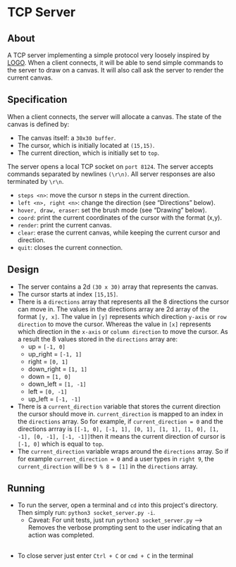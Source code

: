 # TCP Server

## About

A TCP server implementing a simple protocol very loosely inspired by [LOGO](<https://en.wikipedia.org/wiki/Logo_(programming_language)>). When a client connects, it will be able to send simple commands to the server to draw on a canvas. It will also call ask the server to render the current canvas.

## Specification

When a client connects, the server will allocate a canvas. The state of the canvas is defined by:

-   The canvas itself: a `30x30 buffer`.
-   The cursor, which is initially located at `(15,15)`.
-   The current direction, which is initially set to `top`.

The server opens a local TCP socket on `port 8124`. The server accepts commands separated by newlines `(\r\n)`. All server responses are also terminated by `\r\n`.

-   `steps <n>`: move the cursor n steps in the current direction.
-   `left <n>, right <n>`: change the direction (see “Directions” below).
-   `hover, draw, eraser`: set the brush mode (see “Drawing” below).
-   `coord`: print the current coordinates of the cursor with the format (x,y).
-   `render`: print the current canvas.
-   `clear`: erase the current canvas, while keeping the current cursor and direction.
-   `quit`: closes the current connection.

## Design

-   The server contains a 2d `(30 x 30)` array that represents the canvas.
-   The cursor starts at index `[15,15]`.
-   There is a `directions` array that represents all the 8 directions the cursor can move in. The values in the directions array are 2d array of the format `[y, x]`. The value in `[y]` represents which direction `y-axis` or `row direction` to move the cursor. Whereas the value in `[x]` represents which direction in the `x-axis` or `column direction` to move the cursor. As a result the 8 values stored in the `directions` array are:
    -   up = `[-1, 0]`
    -   up_right = `[-1, 1]`
    -   right = `[0, 1]`
    -   down_right = `[1, 1]`
    -   down = `[1, 0]`
    -   down_left = `[1, -1]`
    -   left = `[0, -1]`
    -   up_left = `[-1, -1]`
-   There is a `current_direction` variable that stores the current direction the cursor should move in. `current_direction` is mapped to an index in the `directions` array. So for example, if `current_direction = 0` and the directions arrray is `[[-1, 0], [-1, 1], [0, 1], [1, 1], [1, 0], [1, -1], [0, -1], [-1, -1]]`then it means the current direction of cursor is `[-1, 0]` which is equal to `top`.
-   The `current_direction` variable wraps around the `directions` array. So if for example `current_direction = 0` and a user types in `right 9`, the `current_direction` will be `9 % 8 = [1]` in the `directions` array.

## Running

-   To run the server, open a terminal and `cd` into this project's directory. Then simply run: `python3 socket_server.py -i`.
    -   Caveat: For unit tests, just run `python3 socket_server.py` --> Removes the verbose prompting sent to the user indicating that an action was completed.

##

-   To close server just enter `Ctrl + C` or `cmd + C` in the terminal
